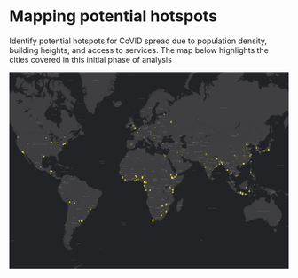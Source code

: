 # Mapping potential hotspots
Identify potential hotspots for CoVID spread due to population density, building heights, and access to services. The map below highlights the cities covered in this initial phase of analysis

![All city extents](Documentation/All_extents.png)
